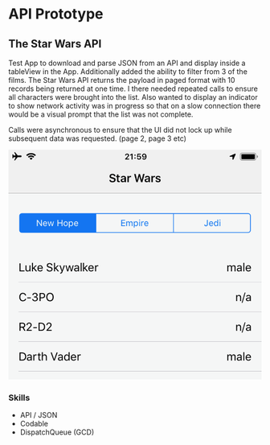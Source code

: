 #  API Prototype

## The Star Wars API

Test App to download and parse JSON from an API and display inside a tableView in the App. Additionally added the ability to filter from 3 of the films. The Star Wars API returns the payload in paged format with 10 records being returned at one time. I there needed repeated calls to ensure all characters were brought into the list. Also wanted to display an indicator to show network activity was in progress so that on a slow connection there would be a visual prompt that the list was not complete.

Calls were asynchronous to ensure that the UI did not lock up while subsequent data was requested. (page 2, page 3 etc)

![Screenshot](IMG_0055.png)

### Skills
- API / JSON
- Codable
- DispatchQueue (GCD)

